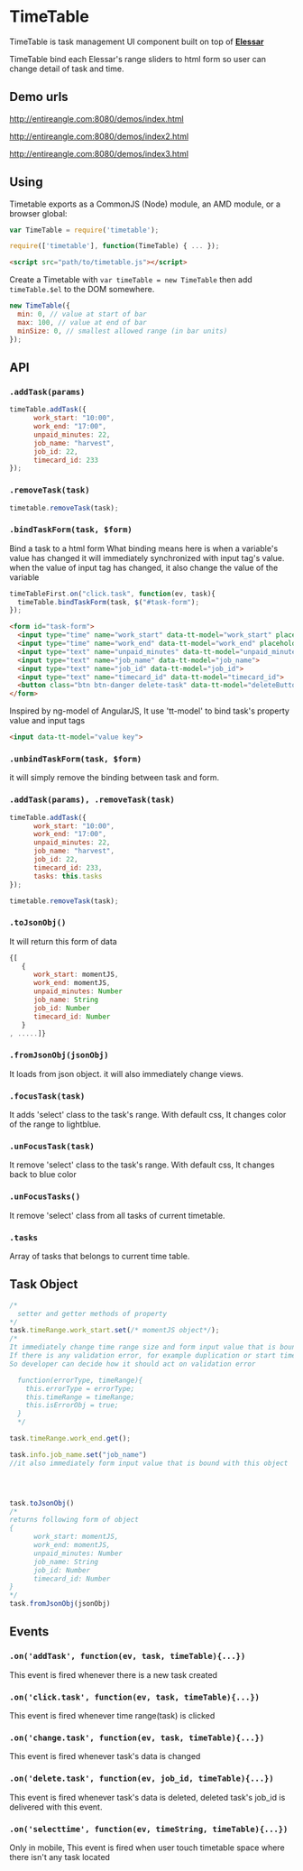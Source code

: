 **TimeTable**
=======

TimeTable is task management UI component built on top of **[Elessar](https://github.com/quarterto/Elessar)**

TimeTable bind each Elessar's range sliders to html form so user can change detail of task and time.


Demo urls
-----
http://entireangle.com:8080/demos/index.html

http://entireangle.com:8080/demos/index2.html

http://entireangle.com:8080/demos/index3.html

Using
-----

Timetable exports as a CommonJS (Node) module, an AMD module, or a browser global:
```javascript
var TimeTable = require('timetable');
```
```javascript
require(['timetable'], function(TimeTable) { ... });
```
```html
<script src="path/to/timetable.js"></script>
```
Create a Timetable with `var timeTable = new TimeTable` then add `timeTable.$el` to the DOM somewhere.

```javascript
new TimeTable({
  min: 0, // value at start of bar
  max: 100, // value at end of bar
  minSize: 0, // smallest allowed range (in bar units)
});
```

API
---
### ``.addTask(params)``
```javascript
timeTable.addTask({
      work_start: "10:00",
      work_end: "17:00",
      unpaid_minutes: 22,
      job_name: "harvest",
      job_id: 22,
      timecard_id: 233
});
```

### ``.removeTask(task)``
```javascript
timetable.removeTask(task);
```

### ``.bindTaskForm(task, $form)``
Bind a task to a html form
What binding means here is when a variable's value has changed it will
immediately synchronized with input tag's value.
when the value of input tag has changed, it also change the value of the variable

```javascript
timeTableFirst.on("click.task", function(ev, task){
  timeTable.bindTaskForm(task, $("#task-form");
});
```
``` html
<form id="task-form">
  <input type="time" name="work_start" data-tt-model="work_start" placeholder="HH:mm ex) 19:30">
  <input type="time" name="work_end" data-tt-model="work_end" placeholder="HH:mm ex) 20:30">
  <input type="text" name="unpaid_minutes" data-tt-model="unpaid_minutes">
  <input type="text" name="job_name" data-tt-model="job_name">
  <input type="text" name="job_id" data-tt-model="job_id">
  <input type="text" name="timecard_id" data-tt-model="timecard_id">
  <button class="btn btn-danger delete-task" data-tt-model="deleteButton">delete</button>
</form>

```
Inspired by ng-model of AngularJS, It use 'tt-model' to bind task's property value and input tags 
```html
<input data-tt-model="value key">
```

### ``.unbindTaskForm(task, $form)``

it will simply remove the binding between task and form.

### ``.addTask(params), .removeTask(task)``
```javascript
timeTable.addTask({
      work_start: "10:00",
      work_end: "17:00",
      unpaid_minutes: 22,
      job_name: "harvest",
      job_id: 22,
      timecard_id: 233,
      tasks: this.tasks
});
```
```javascript
timetable.removeTask(task);
```

### ``.toJsonObj()``

It will return this form of data
```javascript
{[
   {
      work_start: momentJS,
      work_end: momentJS,
      unpaid_minutes: Number
      job_name: String
      job_id: Number 
      timecard_id: Number
   } 
, .....]}
```
### ``.fromJsonObj(jsonObj)``
It loads from json object.  it will also immediately change views.

### ``.focusTask(task)``
It adds 'select' class to the task's range. With default css, It changes color of the range to lightblue.

### ``.unFocusTask(task)``
It remove 'select' class to the task's range. With default css, It changes back to blue color

### ``.unFocusTasks()``
It remove 'select' class from all tasks of current timetable.

### ``.tasks``
Array of tasks that belongs to current time table.


Task Object
---
```javascript
/*
  setter and getter methods of property
*/
task.timeRange.work_start.set(/* momentJS object*/);
/*
It immediately change time range size and form input value that is bound with this object
If there is any validation error, for example duplication or start time is later then end time, it will return error object
So developer can decide how it should act on validation error

  function(errorType, timeRange){
    this.errorType = errorType;
    this.timeRange = timeRange; 
    this.isErrorObj = true;
  }
  */

task.timeRange.work_end.get();

task.info.job_name.set("job_name")
//it also immediately form input value that is bound with this object




task.toJsonObj()
/*
returns following form of object
{
      work_start: momentJS,
      work_end: momentJS,
      unpaid_minutes: Number
      job_name: String
      job_id: Number 
      timecard_id: Number
} 
*/
task.fromJsonObj(jsonObj)
```


Events
---
### ``.on('addTask', function(ev, task, timeTable){...}) ``
This event is fired whenever there is a new task created

### ``.on('click.task', function(ev, task, timeTable){...}) ``
This event is fired whenever time range(task) is clicked

### ``.on('change.task', function(ev, task, timeTable){...}) ``
This event is fired whenever task's data is changed

### ``.on('delete.task', function(ev, job_id, timeTable){...}) ``
This event is fired whenever task's data is deleted, deleted task's job_id is delivered with this event.


### ``.on('selecttime', function(ev, timeString, timeTable){...}) ``
Only in mobile, This event is fired when user touch timetable space where there isn't any task located




